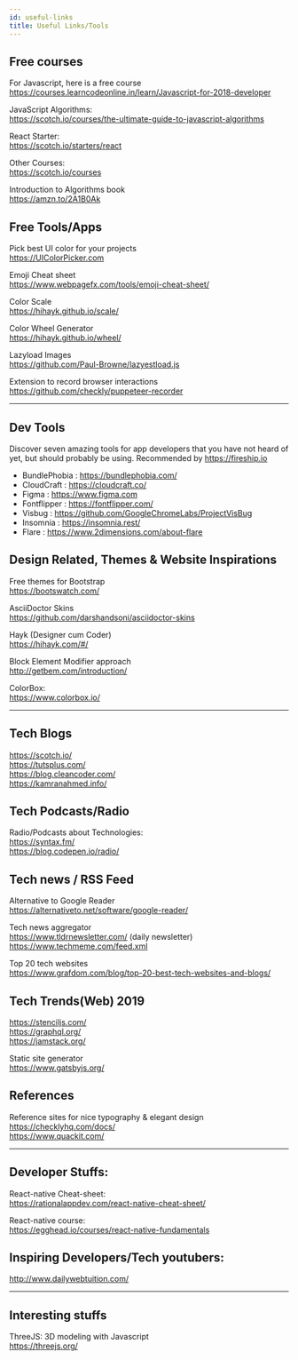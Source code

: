 ```yaml
---
id: useful-links
title: Useful Links/Tools
---
```


## Free courses

For Javascript, here is a free course   
https://courses.learncodeonline.in/learn/Javascript-for-2018-developer

JavaScript Algorithms:  
https://scotch.io/courses/the-ultimate-guide-to-javascript-algorithms

React Starter:  
https://scotch.io/starters/react

Other Courses:  
https://scotch.io/courses

Introduction to Algorithms book   
https://amzn.to/2A1B0Ak


## Free Tools/Apps

Pick best UI color for your projects   
https://UIColorPicker.com


Emoji Cheat sheet   
https://www.webpagefx.com/tools/emoji-cheat-sheet/


Color Scale   
https://hihayk.github.io/scale/


Color Wheel Generator   
https://hihayk.github.io/wheel/


Lazyload Images   
https://github.com/Paul-Browne/lazyestload.js


Extension to record browser interactions   
https://github.com/checkly/puppeteer-recorder 

---

## Dev Tools

Discover seven amazing tools for app developers that you have not heard of yet, but should probably be using. 
Recommended by https://fireship.io

- BundlePhobia :  https://bundlephobia.com/
- CloudCraft : https://cloudcraft.co/
- Figma : https://www.figma.com
- Fontflipper : https://fontflipper.com/
- Visbug : https://github.com/GoogleChromeLabs/ProjectVisBug
- Insomnia : https://insomnia.rest/
- Flare : https://www.2dimensions.com/about-flare


## Design Related, Themes & Website Inspirations

Free themes for Bootstrap  
https://bootswatch.com/

AsciiDoctor Skins  
https://github.com/darshandsoni/asciidoctor-skins

Hayk (Designer cum Coder)  
https://hihayk.com/#/

Block Element Modifier approach  
http://getbem.com/introduction/

ColorBox:  
https://www.colorbox.io/

---

## Tech Blogs

https://scotch.io/  
https://tutsplus.com/  
https://blog.cleancoder.com/  
https://kamranahmed.info/

## Tech Podcasts/Radio

Radio/Podcasts about Technologies:  
https://syntax.fm/  
https://blog.codepen.io/radio/  


## Tech news / RSS Feed

Alternative to Google Reader  
https://alternativeto.net/software/google-reader/

Tech news aggregator  
https://www.tldrnewsletter.com/  (daily newsletter)  
https://www.techmeme.com/feed.xml

Top 20 tech websites  
https://www.grafdom.com/blog/top-20-best-tech-websites-and-blogs/


## Tech Trends(Web) 2019

https://stenciljs.com/  
https://graphql.org/  
https://jamstack.org/  

Static site generator  
https://www.gatsbyjs.org/  


## References

Reference sites for nice typography & elegant design  
https://checklyhq.com/docs/  
https://www.quackit.com/  

--- 

## Developer Stuffs:  

React-native Cheat-sheet:  
https://rationalappdev.com/react-native-cheat-sheet/  

React-native course:  
https://egghead.io/courses/react-native-fundamentals


## Inspiring Developers/Tech youtubers:  
http://www.dailywebtuition.com/


--- 

## Interesting stuffs

ThreeJS: 3D modeling with Javascript  
https://threejs.org/  

